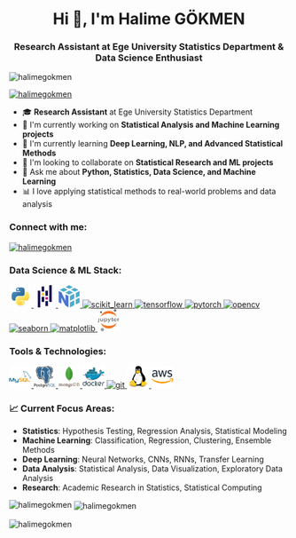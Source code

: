 <h1 align="center">Hi 👋, I'm Halime GÖKMEN</h1>
<h3 align="center">Research Assistant at Ege University Statistics Department & Data Science Enthusiast</h3>

<p align="left"> <img src="https://komarev.com/ghpvc/?username=halimegokmen&label=Profile%20views&color=0e75b6&style=flat" alt="halimegokmen" /> </p>

<p align="left"> <a href="https://github.com/ryo-ma/github-profile-trophy"><img src="https://github-profile-trophy.vercel.app/?username=halimegokmen" alt="halimegokmen" /></a> </p>

- 🎓 **Research Assistant** at Ege University Statistics Department
- 🔭 I'm currently working on **Statistical Analysis and Machine Learning projects**
- 🌱 I'm currently learning **Deep Learning, NLP, and Advanced Statistical Methods**
- 👯 I'm looking to collaborate on **Statistical Research and ML projects**
- 💬 Ask me about **Python, Statistics, Data Science, and Machine Learning**
- 📊 I love applying statistical methods to real-world problems and data analysis

<h3 align="left">Connect with me:</h3>
<p align="left">
<a href="https://linkedin.com/in/halimegokmen" target="blank"><img align="center" src="https://raw.githubusercontent.com/rahuldkjain/github-profile-readme-generator/master/src/images/icons/Social/linked-in-alt.svg" alt="halimegokmen" height="30" width="40" /></a>
</p>

<h3 align="left">Data Science & ML Stack:</h3>
<p align="left"> 
<a href="https://www.python.org" target="_blank" rel="noreferrer"> <img src="https://raw.githubusercontent.com/devicons/devicon/master/icons/python/python-original.svg" alt="python" width="40" height="40"/> </a> 
<a href="https://pandas.pydata.org/" target="_blank" rel="noreferrer"> <img src="https://raw.githubusercontent.com/devicons/devicon/2ae2a900d2f041da66e950e4d48052658d850630/icons/pandas/pandas-original.svg" alt="pandas" width="40" height="40"/> </a> 
<a href="https://numpy.org/" target="_blank" rel="noreferrer"> <img src="https://raw.githubusercontent.com/devicons/devicon/master/icons/numpy/numpy-original.svg" alt="numpy" width="40" height="40"/> </a>
<a href="https://scikit-learn.org/" target="_blank" rel="noreferrer"> <img src="https://upload.wikimedia.org/wikipedia/commons/0/05/Scikit_learn_logo_small.svg" alt="scikit_learn" width="40" height="40"/> </a> 
<a href="https://www.tensorflow.org" target="_blank" rel="noreferrer"> <img src="https://www.vectorlogo.zone/logos/tensorflow/tensorflow-icon.svg" alt="tensorflow" width="40" height="40"/> </a> 
<a href="https://pytorch.org/" target="_blank" rel="noreferrer"> <img src="https://www.vectorlogo.zone/logos/pytorch/pytorch-icon.svg" alt="pytorch" width="40" height="40"/> </a> 
<a href="https://opencv.org/" target="_blank" rel="noreferrer"> <img src="https://www.vectorlogo.zone/logos/opencv/opencv-icon.svg" alt="opencv" width="40" height="40"/> </a>
<a href="https://seaborn.pydata.org/" target="_blank" rel="noreferrer"> <img src="https://seaborn.pydata.org/_images/logo-mark-lightbg.svg" alt="seaborn" width="40" height="40"/> </a>
<a href="https://matplotlib.org/" target="_blank" rel="noreferrer"> <img src="https://matplotlib.org/stable/_images/sphx_glr_logos2_003.png" alt="matplotlib" width="40" height="40"/> </a>
<a href="https://jupyter.org/" target="_blank" rel="noreferrer"> <img src="https://raw.githubusercontent.com/devicons/devicon/master/icons/jupyter/jupyter-original-wordmark.svg" alt="jupyter" width="40" height="40"/> </a>
</p>

<h3 align="left">Tools & Technologies:</h3>
<p align="left">
<a href="https://www.mysql.com/" target="_blank" rel="noreferrer"> <img src="https://raw.githubusercontent.com/devicons/devicon/master/icons/mysql/mysql-original-wordmark.svg" alt="mysql" width="40" height="40"/> </a>
<a href="https://www.postgresql.org" target="_blank" rel="noreferrer"> <img src="https://raw.githubusercontent.com/devicons/devicon/master/icons/postgresql/postgresql-original-wordmark.svg" alt="postgresql" width="40" height="40"/> </a>
<a href="https://www.mongodb.com/" target="_blank" rel="noreferrer"> <img src="https://raw.githubusercontent.com/devicons/devicon/master/icons/mongodb/mongodb-original-wordmark.svg" alt="mongodb" width="40" height="40"/> </a>
<a href="https://www.docker.com/" target="_blank" rel="noreferrer"> <img src="https://raw.githubusercontent.com/devicons/devicon/master/icons/docker/docker-original-wordmark.svg" alt="docker" width="40" height="40"/> </a>
<a href="https://git-scm.com/" target="_blank" rel="noreferrer"> <img src="https://www.vectorlogo.zone/logos/git-scm/git-scm-icon.svg" alt="git" width="40" height="40"/> </a>
<a href="https://www.linux.org/" target="_blank" rel="noreferrer"> <img src="https://raw.githubusercontent.com/devicons/devicon/master/icons/linux/linux-original.svg" alt="linux" width="40" height="40"/> </a>
<a href="https://aws.amazon.com" target="_blank" rel="noreferrer"> <img src="https://raw.githubusercontent.com/devicons/devicon/master/icons/amazonwebservices/amazonwebservices-original-wordmark.svg" alt="aws" width="40" height="40"/> </a>
</p>

<h3 align="left">📈 Current Focus Areas:</h3>

- **Statistics**: Hypothesis Testing, Regression Analysis, Statistical Modeling
- **Machine Learning**: Classification, Regression, Clustering, Ensemble Methods
- **Deep Learning**: Neural Networks, CNNs, RNNs, Transfer Learning
- **Data Analysis**: Statistical Analysis, Data Visualization, Exploratory Data Analysis
- **Research**: Academic Research in Statistics, Statistical Computing

<p><img align="left" src="https://github-readme-stats.vercel.app/api/top-langs?username=halimegokmen&show_icons=true&locale=en&layout=compact&theme=dark" alt="halimegokmen" /></p>

<p>&nbsp;<img align="center" src="https://github-readme-stats.vercel.app/api?username=halimegokmen&show_icons=true&locale=en&theme=dark" alt="halimegokmen" /></p>

<p><img align="center" src="https://github-readme-streak-stats.herokuapp.com/?user=halimegokmen&theme=dark" alt="halimegokmen" /></p>
